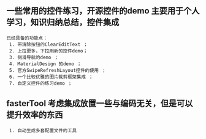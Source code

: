 一些常用的控件练习，开源控件的demo
主要用于个人学习，知识归纳总结，控件集成
---

    已经具备的功能点：
     1. 带清除按钮的ClearEditText ；
     2. 上拉更多，下拉刷新的控件demo；
     3. 侧滑导航的demo ；
     4. MaterialDesign 的demo ；
     5. 官方SwipeRefreshLayout控件的使用 ；
     6. 一个比较优雅的图片裁剪框架集成 ；
     7. 自定义控件的练习demo ；

fasterTool 考虑集成放置一些与编码无关，但是可以提升效率的东西
---

     1. 自动生成多套配置文件的工具
